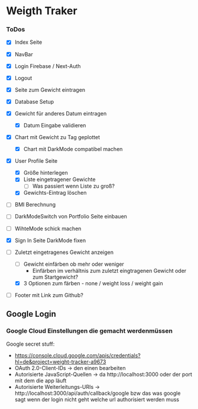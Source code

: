 # Weigth Traker


### ToDos
- [x] Index Seite
- [x] NavBar
- [x] Login Firebase / Next-Auth
- [x] Logout
- [x] Seite zum Gewicht eintragen
- [x] Database Setup
- [x] Gewicht für anderes Datum eintragen
  - [x] Datum Eingabe validieren
- [x] Chart mit Gewicht zu Tag geplottet
  - [x] Chart mit DarkMode compatibel machen
- [x] User Profile Seite
  - [x] Größe hinterlegen
  - [x] Liste eingetragener Gewichte
    - [ ] Was passiert wenn Liste zu groß?
  - [x] Gewichts-Eintrag löschen
- [ ] BMI Berechnung
- [ ] DarkModeSwitch von Portfolio Seite einbauen
- [ ] WihteMode schick machen
- [x] Sign In Seite DarkMode fixen
- [ ] Zuletzt eingetragenes Gewicht anzeigen
  - [ ] Gewicht einfärben ob mehr oder weniger
    - Einfärben im verhältnis zum zuletzt eingtragenen Gewicht oder zum Startgewicht?
  - [x] 3 Optionen zum färben - none / weight loss / weight gain
- [ ] Footer mit Link zum Github?


## Google Login 
### Google Cloud Einstellungen die gemacht werdenmüssen

 Google secret stuff:
 - https://console.cloud.google.com/apis/credentials?hl=de&project=weight-tracker-a9673
  - OAuth 2.0-Client-IDs -> den einen bearbeiten
  - Autorisierte JavaScript-Quellen -> da http://localhost:3000 oder der port mit dem die app läuft
  - Autorisierte Weiterleitungs-URIs -> http://localhost:3000/api/auth/callback/google
  bzw das was google sagt wenn der login nicht geht welche url authorisiert werden muss